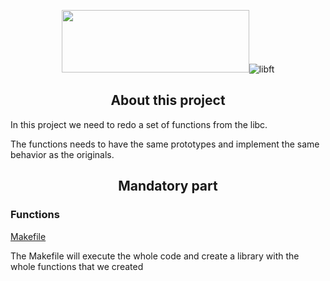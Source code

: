 <p align="center">
  <img width="300" height="100" src="https://github.com/thaliaasmc/42-school/tree/main/Libft"><img src="https://game.42sp.org.br/static/assets/achievements/libftm.png" alt="libft"">
</p>

<h2 align="center">About this project</h2>
<p> In this project we need to redo a set of functions from the libc.</p>
<p> The functions needs to have the same prototypes and implement the same behavior as the originals.</p>
<h2 align="center">Mandatory part</h2>
<h3>Functions</h3>
<a href="https://github.com/thaliaasmc/42-school/blob/main/Libft/Makefile">Makefile</a>
<p> The Makefile will execute the whole code and create a library with the whole functions that we created</p>
